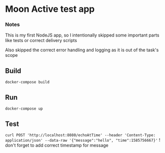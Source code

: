 # Moon Active test app

### Notes
This is my first NodeJS app, so I intentionally skipped some important parts like tests or correct delivery scripts

Also skipped the correct error handling and logging as it is out of the task's scope

## Build
`docker-compose build` 

## Run
`docker-compose up`

## Test 
`curl POST 'http://localhost:8080/echoAtTime' --header 'Content-Type: application/json' --data-raw '{"message":"hello", "time":1585756667}'`
! don't forget to add correct timestamp for message
